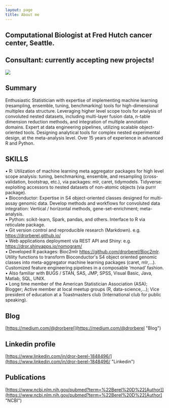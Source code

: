 ```yaml
---
layout: page
title: About me
---
```



## Computational Biologist at Fred Hutch cancer center, Seattle. 

## Consultant: currently accepting new projects!   


<img src="https://drorberel.github.io/img/paradigmIII.jpg">



## Summary
Enthusiastic Statistician with expertise of implementing machine learning (resampling, ensemble, tuning, benchmarking) tools for high-dimensional multiplex data structure. Leveraging higher level scope tools for analysis of convoluted nested datasets, including multi-layer fusion data, n-table dimension reduction methods, and integration of multiple annotation domains. Expert at data engineering pipelines, utilizing scalable object-oriented tools. Designing analytical tools for complex nested experimental design, at the meta-analysis level. Over 15 years of experience in advanced R and Python.

## SKILLS
•	R: Utilization of machine learning meta aggregator packages for high level scope analysis: tuning, benchmarking, ensemble, and resampling (cross-validation, bootstrap, etc.), via packages: mlr, caret, tidymodels. Tidyverse: exploiting accessors to nested datasets of non-atomic objects (via purrr package).   
•	Bioconductor: Expertise in S4 object-oriented classes designed for multi-assay genomic data. Develop methods and workflows for convoluted data integration: Vertical / horizontal methods, gene-set-enrichment; meta-analysis.   
•	Python: scikit-learn, Spark, pandas, and others. Interface to R via reticulate package.   
•	Git version control and reproducible research (Markdown). e.g. https://drorberel.github.io/    
•	Web applications deployment via REST API and Shiny: e.g. https://dror.shinyapps.io/nomogram/     
•	Developed R packages: Bioc2mlr https://github.com/drorberel/Bioc2mlr. Utility functions to transform Bioconductor's S4 object oriented genomic classes into meta-aggregator machine learning packages (caret, mlr,…). Customized feature engineering pipelines in a composable ‘monad’ fashion.    
•	Also familiar with BUGS / STAN, SAS, JMP, SPSS, Visual Basic, Java, Matlab, SQL, UNIX.    
•	Long time member of the American Statistician Association (ASA); Blogger; Active member at local meetup groups (R, data-science,…); Vice president of education at a Toastmasters club (International club for public speaking).    




## Blog
[https://medium.com/@drorberel](https://medium.com/@drorberel "Blog")

## Linkedin profile
[https://www.linkedin.com/in/dror-berel-1848496/](https://www.linkedin.com/in/dror-berel-1848496/ "Linkedin")

## Publications
[https://www.ncbi.nlm.nih.gov/pubmed?term=%22Berel%20D%22[Author]](https://www.ncbi.nlm.nih.gov/pubmed?term=%22Berel%20D%22[Author] "NCBI")
